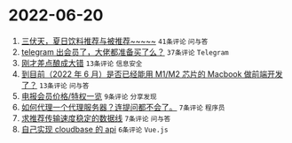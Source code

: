 # 2022-06-20

1. [三伏天，夏日饮料推荐与被推荐~~~~~](https://www.v2ex.com/t/860766) `41条评论` `问与答`
1. [telegram 出会员了，大佬都准备买了么？](https://www.v2ex.com/t/860760) `37条评论` `Telegram`
1. [刚才差点酿成大错](https://www.v2ex.com/t/860777) `13条评论` `信息安全`
1. [到目前（2022 年 6 月）是否已经能用 M1/M2 芯片的 Macbook 做前端开发了？](https://www.v2ex.com/t/860763) `13条评论` `问与答`
1. [电报会员价格/特权一览](https://www.v2ex.com/t/860773) `9条评论` `分享发现`
1. [如何代理一个代理服务器？连提问都不会了。](https://www.v2ex.com/t/860785) `7条评论` `程序员`
1. [求推荐传输速度稳定的数据线](https://www.v2ex.com/t/860761) `7条评论` `问与答`
1. [自己实现 cloudbase 的 api](https://www.v2ex.com/t/860764) `6条评论` `Vue.js`
